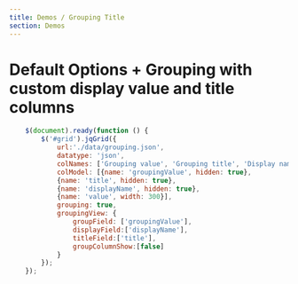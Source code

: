 ```yaml
---
title: Demos / Grouping Title
section: Demos
---
```

# Default Options + Grouping with custom display value and title columns

```javascript
	$(document).ready(function () {
		$('#grid').jqGrid({
			url:'./data/grouping.json',
			datatype: 'json',
			colNames: ['Grouping value', 'Grouping title', 'Display name', 'Value'],
			colModel: [{name: 'groupingValue', hidden: true},
			{name: 'title', hidden: true},
			{name: 'displayName', hidden: true},
			{name: 'value', width: 300}],
			grouping: true,
			groupingView: {
				groupField: ['groupingValue'],
				displayField:['displayName'],
				titleField:['title'],
				groupColumnShow:[false]
			}
		});
	});
```
